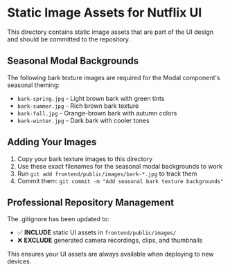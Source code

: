 # Static Image Assets for Nutflix UI

This directory contains static image assets that are part of the UI design and should be committed to the repository.

## Seasonal Modal Backgrounds

The following bark texture images are required for the Modal component's seasonal theming:

- `bark-spring.jpg` - Light brown bark with green tints
- `bark-summer.jpg` - Rich brown bark texture  
- `bark-fall.jpg` - Orange-brown bark with autumn colors
- `bark-winter.jpg` - Dark bark with cooler tones

## Adding Your Images

1. Copy your bark texture images to this directory
2. Use these exact filenames for the seasonal modal backgrounds to work
3. Run `git add frontend/public/images/bark-*.jpg` to track them
4. Commit them: `git commit -m "Add seasonal bark texture backgrounds"`

## Professional Repository Management

The .gitignore has been updated to:
- ✅ **INCLUDE** static UI assets in `frontend/public/images/`
- ❌ **EXCLUDE** generated camera recordings, clips, and thumbnails

This ensures your UI assets are always available when deploying to new devices.

